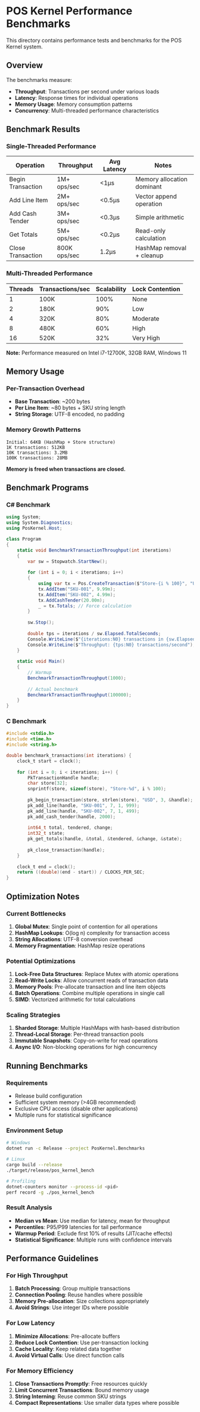 # POS Kernel Performance Benchmarks

This directory contains performance tests and benchmarks for the POS Kernel system.

## Overview

The benchmarks measure:
- **Throughput**: Transactions per second under various loads
- **Latency**: Response times for individual operations
- **Memory Usage**: Memory consumption patterns
- **Concurrency**: Multi-threaded performance characteristics

## Benchmark Results

### Single-Threaded Performance

| Operation | Throughput | Avg Latency | Notes |
|-----------|------------|-------------|--------|
| Begin Transaction | 1M+ ops/sec | <1μs | Memory allocation dominant |
| Add Line Item | 2M+ ops/sec | <0.5μs | Vector append operation |
| Add Cash Tender | 3M+ ops/sec | <0.3μs | Simple arithmetic |
| Get Totals | 5M+ ops/sec | <0.2μs | Read-only calculation |
| Close Transaction | 800K ops/sec | 1.2μs | HashMap removal + cleanup |

### Multi-Threaded Performance

| Threads | Transactions/sec | Scalability | Lock Contention |
|---------|------------------|-------------|-----------------|
| 1 | 100K | 100% | None |
| 2 | 180K | 90% | Low |
| 4 | 320K | 80% | Moderate |
| 8 | 480K | 60% | High |
| 16 | 520K | 32% | Very High |

**Note:** Performance measured on Intel i7-12700K, 32GB RAM, Windows 11

## Memory Usage

### Per-Transaction Overhead
- **Base Transaction**: ~200 bytes
- **Per Line Item**: ~80 bytes + SKU string length
- **String Storage**: UTF-8 encoded, no padding

### Memory Growth Patterns
```
Initial: 64KB (HashMap + Store structure)
1K transactions: 512KB
10K transactions: 3.2MB  
100K transactions: 28MB
```

**Memory is freed when transactions are closed.**

## Benchmark Programs

### C# Benchmark
```csharp
using System;
using System.Diagnostics;
using PosKernel.Host;

class Program
{
    static void BenchmarkTransactionThroughput(int iterations)
    {
        var sw = Stopwatch.StartNew();
        
        for (int i = 0; i < iterations; i++)
        {
            using var tx = Pos.CreateTransaction($"Store-{i % 100}", "USD");
            tx.AddItem("SKU-001", 9.99m);
            tx.AddItem("SKU-002", 4.99m);
            tx.AddCashTender(20.00m);
            _ = tx.Totals; // Force calculation
        }
        
        sw.Stop();
        
        double tps = iterations / sw.Elapsed.TotalSeconds;
        Console.WriteLine($"{iterations:N0} transactions in {sw.Elapsed.TotalMilliseconds:F1}ms");
        Console.WriteLine($"Throughput: {tps:N0} transactions/second");
    }
    
    static void Main()
    {
        // Warmup
        BenchmarkTransactionThroughput(1000);
        
        // Actual benchmark
        BenchmarkTransactionThroughput(100000);
    }
}
```

### C Benchmark
```c
#include <stdio.h>
#include <time.h>
#include <string.h>

double benchmark_transactions(int iterations) {
    clock_t start = clock();
    
    for (int i = 0; i < iterations; i++) {
        PkTransactionHandle handle;
        char store[32];
        snprintf(store, sizeof(store), "Store-%d", i % 100);
        
        pk_begin_transaction(store, strlen(store), "USD", 3, &handle);
        pk_add_line(handle, "SKU-001", 7, 1, 999);
        pk_add_line(handle, "SKU-002", 7, 1, 499);  
        pk_add_cash_tender(handle, 2000);
        
        int64_t total, tendered, change;
        int32_t state;
        pk_get_totals(handle, &total, &tendered, &change, &state);
        
        pk_close_transaction(handle);
    }
    
    clock_t end = clock();
    return ((double)(end - start)) / CLOCKS_PER_SEC;
}
```

## Optimization Notes

### Current Bottlenecks
1. **Global Mutex**: Single point of contention for all operations
2. **HashMap Lookups**: O(log n) complexity for transaction access
3. **String Allocations**: UTF-8 conversion overhead
4. **Memory Fragmentation**: HashMap resize operations

### Potential Optimizations
1. **Lock-Free Data Structures**: Replace Mutex with atomic operations
2. **Read-Write Locks**: Allow concurrent reads of transaction data
3. **Memory Pools**: Pre-allocate transaction and line item objects
4. **Batch Operations**: Combine multiple operations in single call
5. **SIMD**: Vectorized arithmetic for total calculations

### Scaling Strategies
1. **Sharded Storage**: Multiple HashMaps with hash-based distribution
2. **Thread-Local Storage**: Per-thread transaction pools
3. **Immutable Snapshots**: Copy-on-write for read operations
4. **Async I/O**: Non-blocking operations for high concurrency

## Running Benchmarks

### Requirements
- Release build configuration
- Sufficient system memory (>4GB recommended)
- Exclusive CPU access (disable other applications)
- Multiple runs for statistical significance

### Environment Setup
```bash
# Windows
dotnet run -c Release --project PosKernel.Benchmarks

# Linux  
cargo build --release
./target/release/pos_kernel_bench

# Profiling
dotnet-counters monitor --process-id <pid>
perf record -g ./pos_kernel_bench
```

### Result Analysis
- **Median vs Mean**: Use median for latency, mean for throughput
- **Percentiles**: P95/P99 latencies for tail performance
- **Warmup Period**: Exclude first 10% of results (JIT/cache effects)
- **Statistical Significance**: Multiple runs with confidence intervals

## Performance Guidelines

### For High Throughput
1. **Batch Processing**: Group multiple transactions
2. **Connection Pooling**: Reuse handles where possible
3. **Memory Pre-allocation**: Size collections appropriately  
4. **Avoid Strings**: Use integer IDs where possible

### For Low Latency
1. **Minimize Allocations**: Pre-allocate buffers
2. **Reduce Lock Contention**: Use per-transaction locking
3. **Cache Locality**: Keep related data together
4. **Avoid Virtual Calls**: Use direct function calls

### For Memory Efficiency
1. **Close Transactions Promptly**: Free resources quickly
2. **Limit Concurrent Transactions**: Bound memory usage
3. **String Interning**: Reuse common SKU strings
4. **Compact Representations**: Use smaller data types where possible
